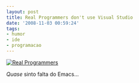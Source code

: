 ```yaml
---
layout: post
title: Real Programmers don't use Visual Studio
date: '2008-11-03 00:59:24'
tags:
- humor
- ide
- programacao
---
```



[![](http://imgs.xkcd.com/comics/real_programmers.png "Real Programmers")](http://xkcd.com/378/)

*Quase* sinto falta do Emacs…


